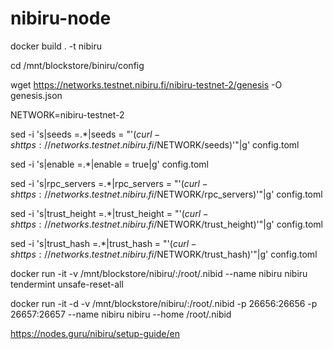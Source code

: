 # nibiru-node
docker build . -t nibiru

cd  /mnt/blockstore/biniru/config 

wget https://networks.testnet.nibiru.fi/nibiru-testnet-2/genesis -O genesis.json

NETWORK=nibiru-testnet-2

sed -i 's|seeds =.*|seeds = "'$(curl -s https://networks.testnet.nibiru.fi/$NETWORK/seeds)'"|g' config.toml

sed -i 's|enable =.*|enable = true|g' config.toml

sed -i 's|rpc_servers =.*|rpc_servers = "'$(curl -s https://networks.testnet.nibiru.fi/$NETWORK/rpc_servers)'"|g' config.toml

sed -i 's|trust_height =.*|trust_height = "'$(curl -s https://networks.testnet.nibiru.fi/$NETWORK/trust_height)'"|g' config.toml

sed -i 's|trust_hash =.*|trust_hash = "'$(curl -s https://networks.testnet.nibiru.fi/$NETWORK/trust_hash)'"|g' config.toml


docker run -it -v /mnt/blockstore/nibiru/:/root/.nibid  --name nibiru nibiru tendermint unsafe-reset-all

docker run -it -d -v /mnt/blockstore/nibiru/:/root/.nibid -p 26656:26656 -p 26657:26657 --name nibiru nibiru --home /root/.nibid

https://nodes.guru/nibiru/setup-guide/en
